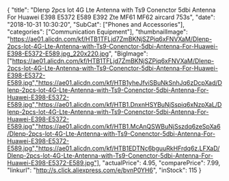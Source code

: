 {
	"title": "Dlenp 2pcs lot 4G Lte Antenna with Ts9 Conenctor 5dbi Antenna For Huawei E398 E5372 E589 E392 Zte MF61 MF62 aircard 753s",
	"date": "2018-10-31 10:30:20",
	"SubCat": ["Phones and Accessories"],
	"categories": ["Communication Equipment"],
	"thumbnailImage": "https://ae01.alicdn.com/kf/HTB1TFLjd7ZmBKNjSZPiq6xFNVXaM/Dlenp-2pcs-lot-4G-Lte-Antenna-with-Ts9-Conenctor-5dbi-Antenna-For-Huawei-E398-E5372-E589.jpg_220x220.jpg",
	"BigImage": ["https://ae01.alicdn.com/kf/HTB1TFLjd7ZmBKNjSZPiq6xFNVXaM/Dlenp-2pcs-lot-4G-Lte-Antenna-with-Ts9-Conenctor-5dbi-Antenna-For-Huawei-E398-E5372-E589.jpg","https://ae01.alicdn.com/kf/HTB1yheJfviSBuNkSnhJq6zDcpXad/Dlenp-2pcs-lot-4G-Lte-Antenna-with-Ts9-Conenctor-5dbi-Antenna-For-Huawei-E398-E5372-E589.jpg","https://ae01.alicdn.com/kf/HTB1.DnxnHSYBuNjSspiq6xNzpXaL/Dlenp-2pcs-lot-4G-Lte-Antenna-with-Ts9-Conenctor-5dbi-Antenna-For-Huawei-E398-E5372-E589.jpg","https://ae01.alicdn.com/kf/HTB1.McAnQSWBuNjSszdq6zeSpXa6/Dlenp-2pcs-lot-4G-Lte-Antenna-with-Ts9-Conenctor-5dbi-Antenna-For-Huawei-E398-E5372-E589.jpg","https://ae01.alicdn.com/kf/HTB1EDTNc6bguuRkHFrdq6z.LFXaD/Dlenp-2pcs-lot-4G-Lte-Antenna-with-Ts9-Conenctor-5dbi-Antenna-For-Huawei-E398-E5372-E589.jpg"],
	"actualPrice": 4.95,
	"comparePrice": 7.99,
	"linkurl": "http://s.click.aliexpress.com/e/bvnP0YH6",
	"inStock": 115
}
